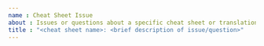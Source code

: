 ```yaml
---
name : Cheat Sheet Issue
about : Issues or questions about a specific cheat sheet or translation.
title : "<cheat sheet name>: <brief description of issue/question>"
---
```


<!-- Please fill out the issue title above. Cheat sheet development happens in bursts so you may not get a response immediately. 
Thank you for taking the time to ask a question or give feedback!

If you're looking to submit a new cheat sheet or a translation, read the contributing guidelines at 
https://github.com/rstudio/cheatsheets/blob/main/.github/CONTRIBUTING.md and submit a pull request.
You do not need to open an issue to do so.

If your question is about using the packages or functions featured in the cheat sheets instead of the cheat sheets themselves, 
please post your question on RStudio Community at https://community.rstudio.com/.
-->
  
  
  
  
